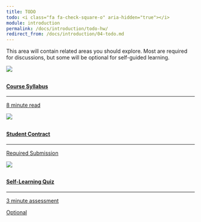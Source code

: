 ```yaml
---
title: TODO
todo: <i class="fa fa-check-square-o" aria-hidden="true"></i>
module: introduction
permalink: /docs/introduction/todo-hw/
redirect_from: /docs/introduction/04-todo.md
---
```


This area will contain related areas you should explore. Most are required for discussions, but some will be optional for self-guided learning.

<div class="row text-center">
    <div class="col-lg-4">
        <div class="bs-component">
          <div class="list-group">
              <a href="{{site.url }}/posts/syllabus" target="_blank" class="list-group-item">
                <img src="../img/hw-icon-doc-read.svg" style="max-height: 100px; margin: auto; margin-bottom: 10px;" />
                  <h4 class="list-group-item-heading">Course Syllabus</h4>
                  <hr>
                  <p class="list-group-item-text"><i class="fa fa-clock-o" aria-hidden="true"></i> 8 minute read</p>
              </a>
            </div>
        </div>
    </div>
    <div class="col-lg-4">
        <div class="bs-component">
          <div class="list-group">
              <a href="https://moodle.umt.edu" target="_blank" class="list-group-item">
                <img src="../img/hw-icon-moodle.png" style="max-height: 100px; margin: auto; margin-bottom: 10px;" />
                  <h4 class="list-group-item-heading">Student Contract</h4>
                  <hr>
                  <p class="list-group-item-text"><i class="fa fa-edit" aria-hidden="true"></i> Required Submission</p>
              </a>
            </div>
        </div>
    </div>
    <div class="col-lg-4">
        <div class="bs-component">
          <div class="list-group">
              <a href="{{ site.url }}/docs/introduction/example-assessment" class="list-group-item">
                <img src="../img/hw-icon-quiz.png" style="max-height: 100px; margin: auto; margin-bottom: 10px;" />
                  <h4 class="list-group-item-heading">Self-Learning Quiz</h4>
                  <hr>
                  <p class="list-group-item-text"><i class="fa fa-clock-o" aria-hidden="true"></i> 3 minute assessment</p>
                  <p><span class="label label-warning" style="margin: 10px 0;">Optional</span></p>
              </a>
            </div>
        </div>
    </div>
</div>
